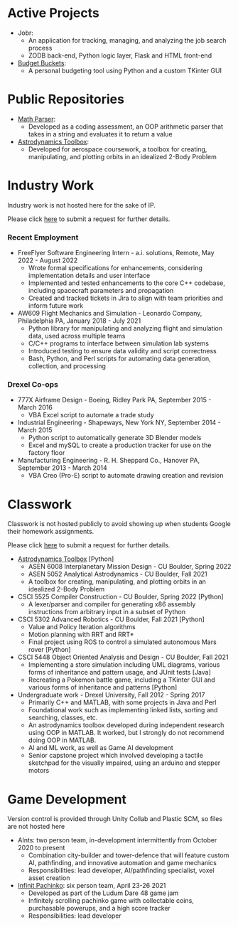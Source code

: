 # Active Projects
- Jobr:
  - An application for tracking, managing, and analyzing the job search process
  - ZODB back-end, Python logic layer, Flask and HTML front-end
- [Budget Buckets](https://github.com/BrianGlassman/Budget_Buckets):
  - A personal budgeting tool using Python and a custom TKinter GUI

# Public Repositories
- [Math Parser](https://github.com/BrianGlassman/math_parser):
  - Developed as a coding assessment, an OOP arithmetic parser that takes in a string and evaluates it to return a value
- [Astrodynamics Toolbox](https://github.com/BrianGlassman/astro_toolbox):
  - Developed for aerospace coursework, a toolbox for creating, manipulating, and plotting orbits in an idealized 2-Body Problem

# Industry Work
Industry work is not hosted here for the sake of IP.

Please click [here](https://github.com/BrianGlassman/BrianGlassman.github.io/issues/new) to submit a request for further details.

### Recent Employment
- FreeFlyer Software Engineering Intern - a.i. solutions, Remote, May 2022 - August 2022
  - Wrote formal specifications for enhancements, considering implementation details and user interface
  - Implemented and tested enhancements to the core C++ codebase, including spacecraft parameters and propagation
  - Created and tracked tickets in Jira to align with team priorities and inform future work
- AW609 Flight Mechanics and Simulation - Leonardo Company, Philadelphia PA, January 2018 - July 2021
  - Python library for manipulating and analyzing flight and simulation data, used across multiple teams
  - C/C++ programs to interface between simulation lab systems
  - Introduced testing to ensure data validity and script correctness
  - Bash, Python, and Perl scripts for automating data generation, collection, and processing

### Drexel Co-ops
- 777X Airframe Design - Boeing, Ridley Park PA, September 2015 - March 2016
  - VBA Excel script to automate a trade study
- Industrial Engineering - Shapeways, New York NY, September 2014 - March 2015
  - Python script to automatically generate 3D Blender models
  - Excel and mySQL to create a production tracker for use on the factory floor
- Manufacturing Engineering - R. H. Sheppard Co., Hanover PA, September 2013 - March 2014
  - VBA Creo (Pro-E) script to automate drawing creation and revision

# Classwork
Classwork is not hosted publicly to avoid showing up when students Google their homework assignments.

Please click [here](https://github.com/BrianGlassman/BrianGlassman.github.io/issues/new) to submit a request for further details.

- [Astrodynamics Toolbox](https://github.com/BrianGlassman/astro_toolbox) [Python]
  - ASEN 6008 Interplanetary Mission Design - CU Boulder, Spring 2022
  - ASEN 5052 Analytical Astrodynamics - CU Boulder, Fall 2021
  - A toolbox for creating, manipulating, and plotting orbits in an idealized 2-Body Problem
- CSCI 5525 Compiler Construction - CU Boulder, Spring 2022 [Python]
  - A lexer/parser and compiler for generating x86 assembly instructions from arbitrary input in a subset of Python
- CSCI 5302 Advanced Robotics - CU Boulder, Fall 2021 [Python]
  - Value and Policy Iteration algorithms
  - Motion planning with RRT and RRT*
  - Final project using ROS to control a simulated autonomous Mars rover [Python]
- CSCI 5448 Object Oriented Analysis and Design - CU Boulder, Fall 2021
  - Implementing a store simulation including UML diagrams, various forms of inheritance and pattern usage, and JUnit tests [Java]
  - Recreating a Pokemon battle game, including a TKinter GUI and various forms of inheritance and patterns [Python]
- Undergraduate work - Drexel University, Fall 2012 - Spring 2017
  - Primarily C++ and MATLAB, with some projects in Java and Perl
  - Foundational work such as implementing linked lists, sorting and searching, classes, etc.
  - An astrodynamics toolbox developed during independent research using OOP in MATLAB. It worked, but I strongly do not recommend doing OOP in MATLAB.
  - AI and ML work, as well as Game AI development
  - Senior capstone project which involved developing a tactile sketchpad for the visually impaired, using an arduino and stepper motors

# Game Development
Version control is provided through Unity Collab and Plastic SCM, so files are not hosted here
- AInts: two person team, in-development intermittently from October 2020 to present
  - Combination city-builder and tower-defence that will feature custom AI, pathfinding, and innovative automation and game mechanics
  - Responsibilities: lead developer, AI/pathfinding specialist, voxel asset creation
- [Infinit Pachinko](https://jaxom3.itch.io/infinit-pachinko): six person team, April 23-26 2021
  - Developed as part of the Ludum Dare 48 game jam
  - Infinitely scrolling pachinko game with collectable coins, purchasable powerups, and a high score tracker
  - Responsibilities: lead developer
